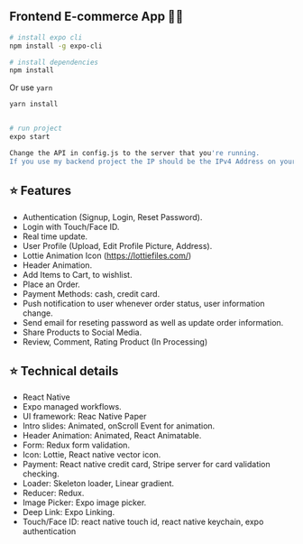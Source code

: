 ## Frontend E-commerce App 👨‍💻

```bash
# install expo cli
npm install -g expo-cli
```

```bash
# install dependencies
npm install
```

Or use `yarn`

```bash
yarn install
```

```bash

# run project
expo start
```

```bash
Change the API in config.js to the server that you're running.
If you use my backend project the IP should be the IPv4 Address on your computer (cmd -> ipconfig)
```

## :star: Features

- Authentication (Signup, Login, Reset Password).
- Login with Touch/Face ID.
- Real time update.
- User Profile (Upload, Edit Profile Picture, Address).
- Lottie Animation Icon (https://lottiefiles.com/)
- Header Animation.
- Add Items to Cart, to wishlist.
- Place an Order.
- Payment Methods: cash, credit card.
- Push notification to user whenever order status, user information change.
- Send email for reseting password as well as update order information.
- Share Products to Social Media.
- Review, Comment, Rating Product (In Processing)

## :star: Technical details

- React Native
- Expo managed workflows.
- UI framework: Reac Native Paper
- Intro slides: Animated, onScroll Event for animation.
- Header Animation: Animated, React Animatable.
- Form: Redux form validation.
- Icon: Lottie, React native vector icon.
- Payment: React native credit card, Stripe server for card validation checking.
- Loader: Skeleton loader, Linear gradient.
- Reducer: Redux.
- Image Picker: Expo image picker.
- Deep Link: Expo Linking.
- Touch/Face ID: react native touch id, react native keychain, expo authentication
